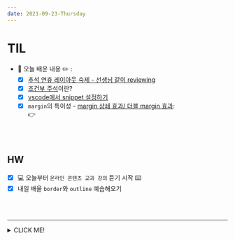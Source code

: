 ```yaml
---
date: 2021-09-23-Thursday
---
```


# TIL 
- 📝 오늘 배운 내용 ✏️ : 
  - [x] [추석 연휴 레이아웃 숙제 - 선생님 같이 reviewing](https://github.com/ekfka4863/frontEndCource_210901/tree/main/code/HW/%EC%B6%94%EC%84%9D%EA%B3%BC%EC%A0%9C/teacher's%20solution/layout_01) 
  - [x] [조건부 주석]()이란?     
  - [x] [vscode에서 snippet 설정하기]()  
  - [x] `margin`의 특이성 - [margin 상쇄 효과/ 더블 margin 효과]():     
    👉  

<br /> 
<br />

## HW
- [x] 💻 오늘부터 `온라인 콘텐츠 교과 강의` 듣기 시작 ⌨️    
- [x] 내일 배울 `border`와 `outline` 예습해오기 

<br /> 
<br />

---

<details>
<summary>CLICK ME!</summary>  

- cf.  
  - https://webdir.tistory.com/451
  - https://code.visualstudio.com/docs/editor/userdefinedsnippets
  - https://snippet-generator.app/
  - https://singa-korean.tistory.com/44
  - https://velog.io/@raram2/CSS-마진-상쇄Margin-collapsing-원리-완벽-이해
  - https://webclub.tistory.com/26
  - https://blog.danggun.net/4276
  - https://www.codeit.kr/community/threads/2385
  - [과제 pdf](https://github.com/ekfka4863/frontEndCource_210901/blob/main/source/14%EA%B0%95_layout_%EA%B8%B0%EB%B3%B8.pdf)

</detials>  



